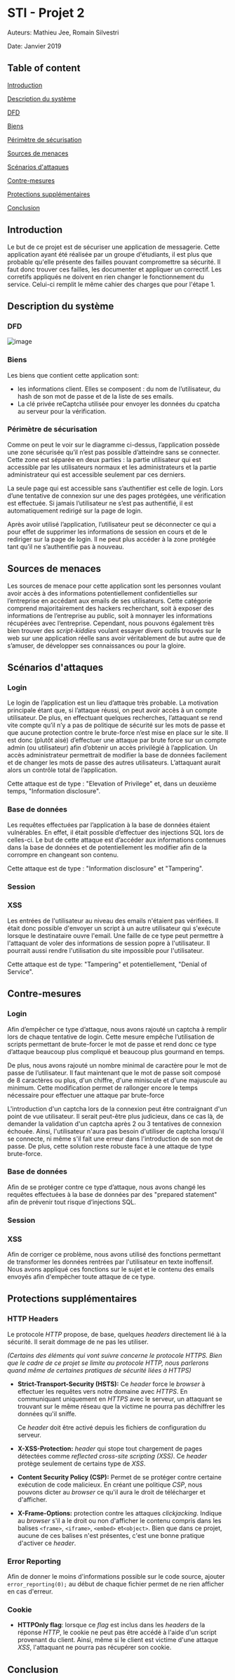 # STI - Projet 2

Auteurs: Mathieu Jee, Romain Silvestri

Date: Janvier 2019

## Table of content

[Introduction](#introduction) 

[Description du système](#description) 

[DFD](#dfd) 

[Biens](#biens) 

[Périmètre de sécurisation](#perimetre) 

[Sources de menaces](#menaces) 

[Scénarios d'attaques](#scénarios) 

[Contre-mesures](#contremesures) 

[Protections supplémentaires](#protectionssupplementaires) 

[Conclusion](#conclusion) 


## <a name="introduction"></a>Introduction
Le but de ce projet est de sécuriser une application de messagerie. Cette application ayant été réalisée par un groupe d'étudiants, il est plus que probable qu'elle présente des failles pouvant compromettre sa sécurité. Il faut donc trouver ces failles, les documenter et appliquer un correctif. Les corretifs appliqués ne doivent en rien changer le fonctionnement du service. Celui-ci remplit le même cahier des charges que pour l'étape 1. 


## <a name="description"></a>Description du système

### <a name="dfd"></a>DFD

![image](dfd.jpg)


### <a name="biens"></a>Biens

Les biens que contient cette application sont: 
- les informations client. Elles se composent : du nom de l’utilisateur, du hash de son mot de passe et de la liste de ses emails.
- La clé privée reCaptcha utilisée pour envoyer les données du cpatcha au serveur pour la vérification.



### <a name="perimetre"></a>Périmètre de sécurisation

Comme on peut le voir sur le diagramme ci-dessus, l’application possède une zone sécurisée qu’il n’est pas possible d’atteindre sans se connecter. Cette zone est séparée en deux parties : la partie utilisateur qui est accessible par les utilisateurs normaux et les administrateurs et la partie administrateur qui est accessible seulement par ces derniers.

La seule page qui est accessible sans s’authentifier est celle de login. Lors d’une tentative de connexion sur une des pages protégées, une vérification est effectuée. Si jamais l’utilisateur ne s’est pas authentifié, il est automatiquement redirigé sur la page de login. 

Après avoir utilisé l’application, l’utilisateur peut se déconnecter ce qui a pour effet de supprimer les informations de session en cours et de le rediriger sur la page de login. Il ne peut plus accéder à la zone protégée tant qu’il ne s’authentifie pas à nouveau.

## <a name="menaces"></a>Sources de menaces

Les sources de menace pour cette application sont les personnes voulant avoir accès à des informations potentiellement confidentielles sur l’entreprise en accédant aux emails de ses utilisateurs. Cette catégorie comprend majoritairement des hackers recherchant, soit à exposer des informations de l’entreprise au public, soit à monnayer les informations récupérées avec l’entreprise. Cependant, nous pouvons également très bien trouver des *script-kiddies* voulant essayer divers outils trouvés sur le web sur une application réelle sans avoir véritablement de but autre que de s’amuser, de développer ses connaissances ou pour la gloire. 

## <a name="scenarios"></a>Scénarios d'attaques

### Login

Le login de l’application est un lieu d’attaque très probable. La motivation principale étant que, si l’attaque réussi, on peut avoir accès à un compte utilisateur. De plus, en effectuant quelques recherches, l’attaquant se rend vite compte qu’il n’y a pas de politique de sécurité sur les mots de passe et que aucune protection contre le brute-force n’est mise en place sur le site. Il est donc (plutôt aisé) d’effectuer une attaque par brute force sur un compte admin (ou utilisateur) afin d’obtenir un accès privilégié à l’application. Un accès administrateur permettrait de modifier la base de données facilement et de changer les mots de passe des autres utilisateurs. L’attaquant aurait alors un contrôle total de l’application.

Cette attaque est de type : "Elevation of Privilege" et, dans un deuxième temps, "Information disclosure".

 ### Base de données

Les requêtes effectuées par l’application à la base de données étaient vulnérables. En effet, il était possible d’effectuer des injections SQL lors de celles-ci. Le but de cette attaque est d’accéder aux informations contenues dans la base de données et de potentiellement les modifier afin de la corrompre en changeant son contenu.

Cette attaque est de type : "Information disclosure" et "Tampering".

### Session

### XSS
Les entrées de l'utilisateur au niveau des emails n'étaient pas vérifiées. Il était donc possible d'envoyer un script à un autre utilisateur qui s'exécute lorsque le destinataire ouvre l'email. Une faille de ce type peut permettre à l'attaquant de voler des informations de session popre à l'utilisateur. Il pourrait aussi rendre l'utilisation du site impossible pour l'utilisateur.

Cette attaque est de type: "Tampering" et potentiellement, "Denial of Service".



## <a name="contremesures"></a>Contre-mesures

### Login

Afin d’empêcher ce type d’attaque, nous avons rajouté un captcha à remplir lors de chaque tentative de login. Cette mesure empêche l’utilisation de scripts permettant de brute-forcer le mot de passe et rend donc ce type d’attaque beaucoup plus compliqué et beaucoup plus gourmand en temps.

De plus, nous avons rajouté un nombre minimal de caractère pour le mot de passe de l’utilisateur. Il faut maintenant que le mot de passe soit composé de 8 caractères ou plus, d'un chiffre, d'une miniscule et d'une majuscule au minimum. Cette modification permet de rallonger encore le temps nécessaire pour effectuer une attaque par brute-force

L'introduction d'un captcha lors de la connexion peut être contraignant d'un point de vue utilisateur. Il serait peut-être plus judicieux, dans ce cas là, de demander la validation d'un captcha après 2 ou 3 tentatives de connexion échouée. Ainsi, l'utilisateur n'aura pas besoin d'utiliser de captcha lorsqu'il se connecte, ni même s'il fait une erreur dans l'introduction de son mot de passe. De plus, cette solution reste robuste face à une attaque de type brute-force.

### Base de données

Afin de se protéger contre ce type d’attaque, nous avons changé les requêtes effectuées à la base de données par des "prepared statement" afin de prévenir tout risque d’injections SQL. 

### Session

### XSS
Afin de corriger ce problème, nous avons utilisé des fonctions permettant de transformer les données rentrées par l'utilisateur en texte inoffensif. Nous avons appliqué ces fonctions sur le sujet et le contenu des emails envoyés afin d'empêcher toute attaque de ce type.



## <a name="protectionssupplementaires"></a>Protections supplémentaires

### HTTP Headers

Le protocole *HTTP* propose, de base, quelques *headers* directement lié à la sécurité. Il serait dommage de ne pas les utiliser. 

*(Certains des éléments qui vont suivre concerne le protocole HTTPS. Bien que le cadre de ce projet se limite au protocole HTTP, nous parlerons quand même de certaines pratiques de sécurité liées à HTTPS)*

- **Strict-Transport-Security (HSTS):** Ce *header* force le *browser* à effectuer les requêtes vers notre domaine avec *HTTPS*. En communiquant uniquement en *HTTPS* avec le serveur, un attaquant se trouvant sur le même réseau que la victime ne pourra pas déchiffrer les données qu'il sniffe.

  Ce *header* doit être activé depuis les fichiers de configuration du serveur.

- **X-XSS-Protection:** *header* qui stope tout chargement de pages détectées comme *reflected cross-site scripting (XSS)*. Ce *header* protège seulement de certains type de *XSS*. 

- **Content Security Policy (CSP):** Permet de se protéger contre certaine exécution de code malicieux. En créant une politique *CSP*, nous pouvons dicter au *browser* ce qu'il aura le droit de télécharger et d'afficher. 

- **X-Frame-Options:** protection contre les attaques *clickjacking*. Indique au *browser* s'il a le droit ou non d'afficher le contenu compris dans les balises `<frame>`, `<iframe>`, `<embed>` et`<object>`. Bien que dans ce projet, aucune de ces balises n'est présentes, c'est une bonne pratique d'activer ce *header*. 

### Error Reporting
Afin de donner le moins d'informations possible sur le code source, ajouter `error_reporting(0);` au début de chaque fichier permet de ne rien afficher en cas d'erreur.

### Cookie

- **HTTPOnly flag**: lorsque ce *flag* est inclus dans les *headers* de la réponse *HTTP*, le cookie ne peut pas être accédé à l'aide d'un script provenant du client. Ainsi, même si le client est victime d'une attaque *XSS*, l'attaquant ne pourra pas récupérer son cookie.


## <a name="conclusion"></a>Conclusion



